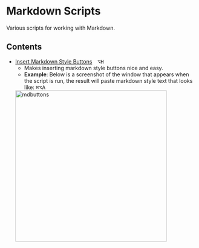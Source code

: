 # Markdown Scripts

Various scripts for working with Markdown.

## Contents

- [Insert Markdown Style Buttons][b89f4ac4]&emsp;<kbd>⌥</kbd><kbd>H</kbd>
  - Makes inserting markdown style buttons nice and easy.
  - **Example**: Below is a screenshot of the window that appears when the script is run, the result will paste markdown style text that looks like: <kbd>⌘</kbd><kbd>⌥</kbd><kbd>A</kbd>
  <img src="../imgs/markdown-buttons.png" alt="mdbuttons" width="400"/>


[b89f4ac4]: ./Insert-Markdown-Style-Buttons.applescript
